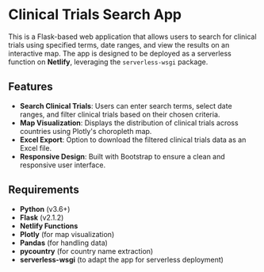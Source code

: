 # Clinical Trials Search App

This is a Flask-based web application that allows users to search for clinical trials using specified terms, date ranges, and view the results on an interactive map. The app is designed to be deployed as a serverless function on **Netlify**, leveraging the `serverless-wsgi` package.

## Features

- **Search Clinical Trials**: Users can enter search terms, select date ranges, and filter clinical trials based on their chosen criteria.
- **Map Visualization**: Displays the distribution of clinical trials across countries using Plotly's choropleth map.
- **Excel Export**: Option to download the filtered clinical trials data as an Excel file.
- **Responsive Design**: Built with Bootstrap to ensure a clean and responsive user interface.

## Requirements

- **Python** (v3.6+)
- **Flask** (v2.1.2)
- **Netlify Functions**
- **Plotly** (for map visualization)
- **Pandas** (for handling data)
- **pycountry** (for country name extraction)
- **serverless-wsgi** (to adapt the app for serverless deployment)

